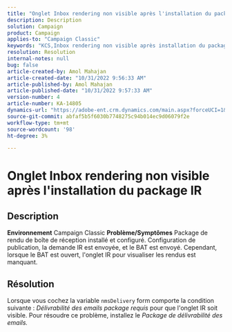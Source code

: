 ```yaml
---
title: "Onglet Inbox rendering non visible après l'installation du package IR"
description: Description
solution: Campaign
product: Campaign
applies-to: "Campaign Classic"
keywords: "KCS,Inbox rendering non visible après installation du package IR"
resolution: Resolution
internal-notes: null
bug: false
article-created-by: Amol Mahajan
article-created-date: "10/31/2022 9:56:33 AM"
article-published-by: Amol Mahajan
article-published-date: "10/31/2022 9:57:33 AM"
version-number: 4
article-number: KA-14805
dynamics-url: "https://adobe-ent.crm.dynamics.com/main.aspx?forceUCI=1&pagetype=entityrecord&etn=knowledgearticle&id=94c6374c-0259-ed11-9561-6045bd006079"
source-git-commit: abfaf5b5f6030b7748275c94b014ec9d06079f2e
workflow-type: tm+mt
source-wordcount: '98'
ht-degree: 3%

---
```


# Onglet Inbox rendering non visible après l&#39;installation du package IR

## Description

<b>Environnement</b>
Campaign Classic
<b>Problème/Symptômes</b>
Package de rendu de boîte de réception installé et configuré. Configuration de publication, la demande IR est envoyée, et le BAT est envoyé. Cependant, lorsque le BAT est ouvert, l&#39;onglet IR pour visualiser les rendus est manquant.


## Résolution


Lorsque vous cochez la variable `nmsDelivery` form comporte la condition suivante : *Délivrabilité des emails* *package requis* pour que l&#39;onglet IR soit visible. Pour résoudre ce problème, installez le *Package de délivrabilité des emails.*

